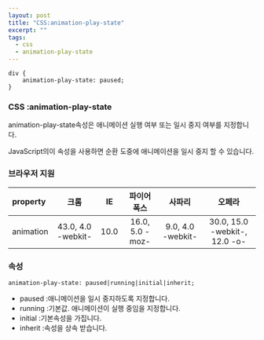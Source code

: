 ```yaml
---
layout: post
title: "CSS:animation-play-state"
excerpt: ""
tags: 
  - css
  - animation-play-state
---
```


```
div {
    animation-play-state: paused;
}
```
### CSS :animation-play-state

animation-play-state속성은 애니메이션 실행 여부 또는 일시 중지 여부를 지정합니다.

 JavaScript의이 속성을 사용하면 순환 도중에 애니메이션을 일시 중지 할 수 있습니다.

### 브라우저 지원
| property | 크롬 | IE | 파이어폭스 | 사파리 | 오페라 |
|:--------|:--------:|:--------:|:--------:|:--------:|:--------:|
| animation | 43.0, 4.0 -webkit- | 10.0 | 16.0, 5.0 -moz- | 9.0, 4.0 -webkit- | 30.0, 15.0 -webkit-, 12.0 -o- |

### 속성
`animation-play-state: paused|running|initial|inherit;`

+ paused :애니메이션을 일시 중지하도록 지정합니다.
+ running :기본값. 애니메이션이 실행 중임을 지정합니다.
+ initial :기본속성을 가집니다.
+ inherit :속성을 상속 받습니다.
